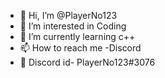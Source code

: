 - 👋 Hi, I’m @PlayerNo123
- 👀 I’m interested in Coding
- 🌱 I’m currently learning c++
- 📫 How to reach me -Discord
- 🔴 Discord id- PlayerNo123#3076


